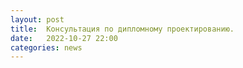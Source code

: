 ```yaml
---
layout: post
title:  Консультация по дипломному проектированию.
date:   2022-10-27 22:00
categories: news
---
```

